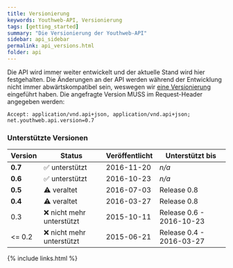 ```yaml
---
title: Versionierung
keywords: Youthweb-API, Versionierung
tags: [getting_started]
summary: "Die Versionierung der Youthweb-API"
sidebar: api_sidebar
permalink: api_versions.html
folder: api
---
```


Die API wird immer weiter entwickelt und der aktuelle Stand wird hier festgehalten. Die Änderungen an der API werden während der Entwicklung nicht immer abwärtskompatibel sein, weswegen wir [eine Versionierung](http://semver.org/) eingeführt haben. Die angefragte Version MUSS im Request-Header angegeben werden:

`Accept: application/vnd.api+json, application/vnd.api+json; net.youthweb.api.version=0.7`

### Unterstützte Versionen

| Version | Status                         | Veröffentlicht | Unterstützt bis          |
|---------|--------------------------------|----------------|--------------------------|
| **0.7** | :white_check_mark: unterstützt | 2016-11-20     | *n/a*                    |
| **0.6** | :white_check_mark: unterstützt | 2016-10-23     | *n/a*                    |
| **0.5** | :warning: veraltet             | 2016-07-03     | Release 0.8              |
| **0.4** | :warning: veraltet             | 2016-03-27     | Release 0.8              |
| 0.3     | :x: nicht mehr unterstützt     | 2015-10-11     | Release 0.6 - 2016-10-23 |
| <= 0.2  | :x: nicht mehr unterstützt     | 2015-06-21     | Release 0.4 - 2016-03-27 |

{% include links.html %}
